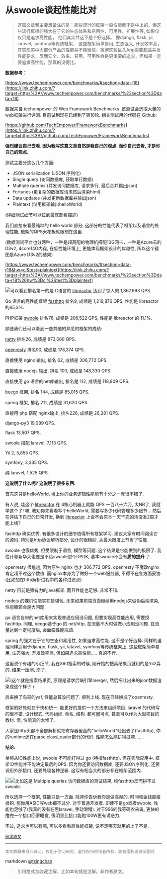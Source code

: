 从swoole谈起性能比对
================================

>这篇文章我主要想备注的是：那些流行的框架一般性能都不是中上的，但这些流行框架的强大在于它的生态体系和易用性、可用性、扩展性等, 如果仅仅只是追求高性能， 他们其实并这不是个好选择。 像django, flask, yii, laravel, symfony等传统框架， 这些框架简单易用, 生态强大, 开发效率高，其实现实中大部分产品的性能并不像微信、微博这些巨头App需要超高并发性能要求，反而安全、效率、易用、可用性会是更重要的追求，但如果一定要追求高性能，那真的没得比。

  
**数据参考：**   
  
[https://www.techempower.com/benchmarks/#section=data-r18](https://link.zhihu.com/?target=https%3A//www.techempower.com/benchmarks/%23section%3Ddata-r18)   
  
数据来自 techempower 的 Web Framework Benchmarks .该测试会选取大量的web框架进行评测. 目前试到现在已经到了第18轮. 相关测试用的代码在 Github:

[https://github.com/TechEmpower/FrameworkBenchmarks](https://link.zhihu.com/?target=https%3A//github.com/TechEmpower/FrameworkBenchmarks)

**强烈建议自己去看. 因为我写这篇文章自然是我自己的观点. 而你自己去看, 才是你自己的观点.**

测试主要分这么几个方面:

- JSON serialization (JSON 序列化)
- Single query (访问数据库, 获取单行数据)
- Multiple queries (并发访问数据库, 请求多行, 最后合并输出json)
- Fortunes (更复杂的数据库请求然后渲染html)
- Data updates (并发更新数据库并输出json)
- Plaintext (仅用框架输出helloWorld)

(详细测试细节可以拉到最底部看描述)


我们直接来看最纯粹的 hello world 部分, 这部分的性能代表了框架以及语言的处理性能, 框架的QPS天花板就限制在这里.

  
(数据测试平台也分两种，一种是超高配的物理机搭配10G网卡，一种是Azure云的D3v2, 4core14G内存, 在低性能环境上, 更能体现框架设计的优越性, 所以这个截图是Azure D3v2的结果)

[https://www.techempower.com/benchmarks/#section=data-r18&hw=cl&test=plaintext](https://link.zhihu.com/?target=https%3A//www.techempower.com/benchmarks/%23section%3Ddata-r18%26hw%3Dcl%26test%3Dplaintext)

![](https://pic3.zhimg.com/50/v2-ab3252b91d1f3a796d4c99ac6d02b019_hd.jpg)可以看到排名第一的是 C语言的 [libreactor](https://link.zhihu.com/?target=https%3A//github.com/TechEmpower/FrameworkBenchmarks/tree/master/frameworks/C/libreactor) 达到了惊人的 1,867,993 QPS.

Go 语言的高性能框架 [fasthttp](https://link.zhihu.com/?target=https%3A//github.com/TechEmpower/FrameworkBenchmarks/tree/master/frameworks/Go/fasthttp) 排名9, 成绩是 1,219,876 QPS, 性能是 libreactor 的65.3%.

PHP框架 [swoole](https://link.zhihu.com/?target=https%3A//github.com/TechEmpower/FrameworkBenchmarks/tree/master/frameworks/PHP/swoole) 排名76, 成绩是 206,522 QPS, 性能是 libreactor 的 11.1%.

顺便我们还可以看到一些其他的熟悉的框架的成绩:

[netty](https://link.zhihu.com/?target=https%3A//github.com/TechEmpower/FrameworkBenchmarks/tree/master/frameworks/Java/netty) 排名26, 成绩是 873,660 QPS.

[openresty](https://link.zhihu.com/?target=https%3A//github.com/TechEmpower/FrameworkBenchmarks/tree/master/frameworks/Lua/openresty) 排名90, 成绩是 178,374 QPS.

直接使用 nginx 输出, 排名 62, 成绩是 306,772 QPS.

直接使用 nodejs 输出, 排名 100, 成绩是 148,330 QPS.

直接使用 go 语言的net库输出, 排名是 112, 成绩是 118,809 QPS.

beego 框架, 排名 144, 成绩是 85,015 QPS.

spring 框架, 排名 211, 成绩是 31,620 QPS.

直接用 php 搭配 nginx输出, 排名226, 成绩是 26,281 QPS.

django-py3 19,089 QPS.

flask 13,507 QPS.

swoole 搭配 laravel, 7,113 QPS.

Yii 2, 5,855 QPS.

symfony, 3,335 QPS.

纯 laravel, 1,525 QPS.



**这说明了什么呢? 这说明了很多东西:**

首先这只是helloWorld, 填上你的业务逻辑性能能有十分之一就很不错了.

有人说, 哇这个 [libreactor](https://link.zhihu.com/?target=https%3A//github.com/TechEmpower/FrameworkBenchmarks/tree/master/frameworks/C/libreactor) 在 4核心机器上就能 QPS 一百八十六万, 太NB了, 我就学这个了! 嘛, 我劝你先看看写个helloWorld, 需要写多少代码管理多少细节... 然后在评估下自己的日常开发, 换到 [libreactor](https://link.zhihu.com/?target=https%3A//github.com/TechEmpower/FrameworkBenchmarks/tree/master/frameworks/C/libreactor) 上会不会原本一天干完的活没准2周才能上线?

fasthttp 确实优秀. 有很多设计的细节值得所有框架学习. 建议大家有时间阅读它的源码. 特别是http协议解析部分, 设计的很精妙, 从最大限度上节省了性能.

swoole 也很优秀, 但受限制于语言, 模型等问题. 这个结果是它能做到的极限了. 我估计郭新华大佬要是不给swoole怼个DPDK, 基本swoole不会有**质的提升** 了.

openresty 很尴尬, 因为原生 nginx 也才 306,772 QPS. openresty 不魔改nginx 肯定超不过这个数值. 而nginx本身为了做好一个web服务器, 不得不在各方面妥协(比如加在http解析过程中的各种过滤点).

netty 目前是强有力的java框架. 而且性能也足够. 非常不错.

nodejs 的裸机性能实在是堪忧. 未来如果前端页面继续用nodejs来做伪后端渲染, 性能瓶颈会是大问题.  
  
go 语言自带的net库用来实现普通应用没问题, 但要实现高性能应用, 需要换fasthttp. 同理, beego基于go 的 net/http, 在流量不大时做做小应用没问题. 在流量达到一定程度后, 会面临性能瓶颈.

spring 的强大在于它的生态和易用性, 如果追求高性能. 这不是个好选择. 同样的道理同样适用于django, flask, yii, latavel, symfony等传统框架上. 这些框架简单易用, 生态强大, 开发效率高. 但如果追求高性能..... 真的不行.

这里说个有趣的小细节, 我在360搜索的时候, 刚开始的搜索结果页就用的是Yii2弄的, 结果一压测, 崩了.

![](https://pic3.zhimg.com/50/v2-759f368d3b80f365794b980a4d8c9f55_hd.jpg)(这个就是搜索结果页, 原理是请求后端引擎merger, 然后把吐出来的json数据渲染成这个样子.)

后来换了鸟哥的yaf, 性能总算没问题了. 顺利上线. 现在已经换成了openresty.

框架的好处就在于快和统一, 能更好的提供一个方法来组织项目. laravel 的代码写的很不错, 设计模式, 代码组织, 命名, 结构. 都可圈可点. 甚至可以作为大型项目的教材. 但, 性能真的太惨了.

人家连http头都不全部解析就把寄存器里面的"helloWorld"吐出去了(fasthttp), 你的runtime还在parse classLoader部分的代码. 性能怎么能拼得过嘛.......



**结论:**

单纯从IO性能上说, swoole 不可能打得过 go (特指fasthttp). 但在实际应用中. 框架IO性能并不能决定最后的QPS. 因为你还要访问数据库, 还要JSON序列化, 还要调用外部接口, 还要处理各种逻辑. 这写有相当大的部分都在框架范围内.

![](https://pic3.zhimg.com/50/v2-9fb987da8f0c2bc1efe2932728a704bc_hd.jpg)![](https://pic1.zhimg.com/50/v2-7836b985075df3d75279150837514919_hd.jpg)比如这是 Multiple queries 访问数据库的测试结果, 纯fasthttp反而拼不过 swoole.

所以选择一个框架, 性能只是一方面. 除非你告诉我你是做高频的, 时间和金钱直接挂钩. 那你用ASIC写web都不过分. 对于普通开发者. 即使不是go或者swoole, 性能也足够了(我真的没有在黑laravel, 手动滑稽). 对于996的我等码农来说, 更快的撸完一个接口回家睡觉, 很明显比接口能跑100W更有诱惑力.

不过, 追求也可以有嘛, 可以多看看高性能框架, 说不定哪天就用的上了不是.



<font size=2 color=grey>[阅读原文](https://www.zhihu.com/question/346571485/answer/838398506)</font>


----
<font size=2 color='grey'>本文收藏来自互联网，仅用于学习研究，著作权归原作者所有，如有侵权请联系删除</font>

markdown [@tsingchan](https://github.com/tsingchan) 

> 引用格式为收藏注解，比如本句就是注解，非作者原文。
